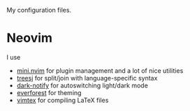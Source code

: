 My configuration files. 

# Neovim

I use 

- [mini.nvim](https://github.com/echasnovski/mini.nvim) 
  for plugin management and a lot of nice utilities
- [treesj](https://github.com/Wansmer/treesj) 
  for split/join with language-specific syntax
- [dark-notify](https://github.com/cormacrelf/dark-notify) 
  for autoswitching light/dark mode
- [everforest](https://github.com/sainnhe/everforest) 
  for theming
- [vimtex](https://github.com/lervag/vimtex) 
  for compiling LaTeX files
